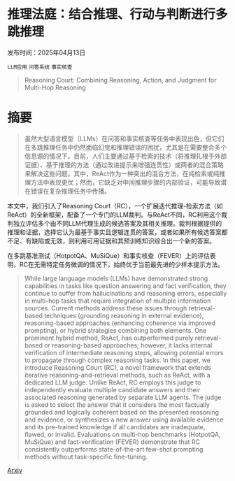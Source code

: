 # 推理法庭：结合推理、行动与判断进行多跳推理

发布时间：2025年04月13日

`LLM应用` `问答系统` `事实核查`

> Reasoning Court: Combining Reasoning, Action, and Judgment for Multi-Hop Reasoning

# 摘要

> 虽然大型语言模型（LLMs）在问答和事实核查等任务中表现出色，但它们在多跳推理任务中仍然面临幻觉和推理错误的困扰，尤其是在需要整合多个信息源的情况下。目前，人们主要通过基于检索的技术（将推理扎根于外部证据）、基于推理的方法（通过改进提示来增强连贯性）或两者的混合策略来解决这些问题。其中，ReAct作为一种突出的混合方法，在纯检索或纯推理方法中表现更优；然而，它缺乏对中间推理步骤的内部验证，可能导致潜在错误在复杂推理任务中传播。

本文中，我们引入了Reasoning Court（RC），一个扩展迭代推理-检索方法（如ReAct）的全新框架，配备了一个专门的LLM裁判。与ReAct不同，RC利用这个裁判独立评估多个由不同LLM代理生成的候选答案及其相关推理。裁判根据提供的推理和证据，选择它认为最基于事实且逻辑连贯的答案，或者如果所有候选答案都不足、有缺陷或无效，则利用可用证据和其预训练知识综合出一个新的答案。

在多跳基准测试（HotpotQA、MuSiQue）和事实核查（FEVER）上的评估表明，RC在无需特定任务微调的情况下，始终优于当前最先进的少样本提示方法。

> While large language models (LLMs) have demonstrated strong capabilities in tasks like question answering and fact verification, they continue to suffer from hallucinations and reasoning errors, especially in multi-hop tasks that require integration of multiple information sources. Current methods address these issues through retrieval-based techniques (grounding reasoning in external evidence), reasoning-based approaches (enhancing coherence via improved prompting), or hybrid strategies combining both elements. One prominent hybrid method, ReAct, has outperformed purely retrieval-based or reasoning-based approaches; however, it lacks internal verification of intermediate reasoning steps, allowing potential errors to propagate through complex reasoning tasks. In this paper, we introduce Reasoning Court (RC), a novel framework that extends iterative reasoning-and-retrieval methods, such as ReAct, with a dedicated LLM judge. Unlike ReAct, RC employs this judge to independently evaluate multiple candidate answers and their associated reasoning generated by separate LLM agents. The judge is asked to select the answer that it considers the most factually grounded and logically coherent based on the presented reasoning and evidence, or synthesizes a new answer using available evidence and its pre-trained knowledge if all candidates are inadequate, flawed, or invalid. Evaluations on multi-hop benchmarks (HotpotQA, MuSiQue) and fact-verification (FEVER) demonstrate that RC consistently outperforms state-of-the-art few-shot prompting methods without task-specific fine-tuning.

[Arxiv](https://arxiv.org/abs/2504.09781)